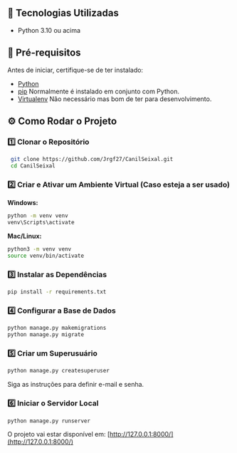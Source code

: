 ## 🚀 Tecnologias Utilizadas

- Python 3.10 ou acima

## 📜 Pré-requisitos

Antes de iniciar, certifique-se de ter instalado:

- [Python](https://www.python.org/downloads/)
- [pip](https://pip.pypa.io/en/stable/installation/) Normalmente é instalado em conjunto com Python.
- [Virtualenv](https://virtualenv.pypa.io/en/latest/) Não necessário mas bom de ter para desenvolvimento.

## ⚙️ Como Rodar o Projeto

### 1️⃣ Clonar o Repositório
```sh
 git clone https://github.com/Jrgf27/CanilSeixal.git
 cd CanilSeixal
```

### 2️⃣ Criar e Ativar um Ambiente Virtual (Caso esteja a ser usado)

**Windows:**
```sh
python -m venv venv
venv\Scripts\activate
```

**Mac/Linux:**
```sh
python3 -m venv venv
source venv/bin/activate
```

### 3️⃣ Instalar as Dependências
```sh
pip install -r requirements.txt
```

### 4️⃣ Configurar a Base de Dados
```sh
python manage.py makemigrations
python manage.py migrate
```

### 5️⃣ Criar um Superusuário
```sh
python manage.py createsuperuser
```
Siga as instruções para definir e-mail e senha.

### 6️⃣ Iniciar o Servidor Local
```sh
python manage.py runserver
```

O projeto vai estar disponível em: [http://127.0.0.1:8000/](http://127.0.0.1:8000/)


